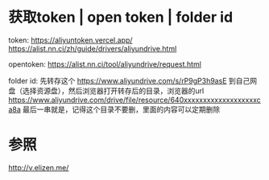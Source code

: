 # 获取token | open token | folder id

token:
https://aliyuntoken.vercel.app/
https://alist.nn.ci/zh/guide/drivers/aliyundrive.html

opentoken:
https://alist.nn.ci/tool/aliyundrive/request.html

folder id:
先转存这个
https://www.aliyundrive.com/s/rP9gP3h9asE  到自己网盘（选择资源盘），然后浏览器打开转存后的目录，浏览器的url 
https://www.aliyundrive.com/drive/file/resource/640xxxxxxxxxxxxxxxxxxxca8a 最后一串就是，记得这个目录不要删，里面的内容可以定期删除

# 参照
http://v.elizen.me/
